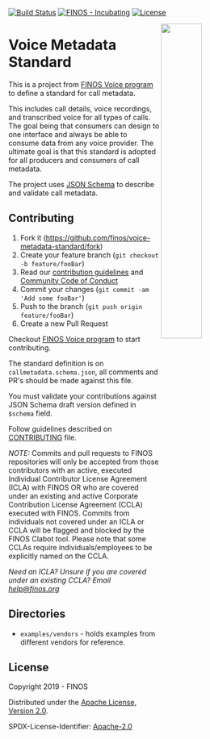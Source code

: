 [![Build Status](https://api.travis-ci.org/finos/voice-metadata-standard.svg?branch=master)](https://travis-ci.org/finos/voice-metadata-standard/)
[![FINOS - Incubating](https://cdn.jsdelivr.net/gh/finos/contrib-toolbox@master/images/badge-incubating.svg)](https://finosfoundation.atlassian.net/wiki/display/FINOS/Incubating)
[![License](https://img.shields.io/badge/License-Apache%202.0-blue.svg)](https://opensource.org/licenses/Apache-2.0)

<img align="right" width="40%" src="https://www.finos.org/hubfs/FINOS/finos-logo/FINOS_Icon_Wordmark_Name_RGB_horizontal.png">

# Voice Metadata Standard

This is a project from [FINOS Voice program](https://finosfoundation.atlassian.net/wiki/spaces/VOICE/overview) to define a standard for call metadata. 

This includes call details, voice recordings, and transcribed voice for all types of calls. The goal being that consumers can design to one interface and always be able to consume data from any voice provider. The ultimate goal is that this standard is adopted for all producers and consumers of call metadata.

The project uses [JSON Schema](https://json-schema.org/) to describe and validate call metadata.

## Contributing

1. Fork it (<https://github.com/finos/voice-metadata-standard/fork>)
2. Create your feature branch (`git checkout -b feature/fooBar`)
3. Read our [contribution guidelines](CONTRIBUTING.md) and [Community Code of Conduct](https://www.finos.org/code-of-conduct)
4. Commit your changes (`git commit -am 'Add some fooBar'`)
5. Push to the branch (`git push origin feature/fooBar`)
6. Create a new Pull Request

Checkout [FINOS Voice program](https://finosfoundation.atlassian.net/wiki/spaces/VOICE/overview) to start contributing.

The standard definition is on `callmetadata.schema.json`, all comments and PR's should be made against this file. 

You must validate your contributions against JSON Schema draft version defined in `$schema` field.

Follow guidelines described on [CONTRIBUTING](CONTRIBUTING.md) file.

_NOTE:_ Commits and pull requests to FINOS repositories will only be accepted from those contributors with an active, executed Individual Contributor License Agreement (ICLA) with FINOS OR who are covered under an existing and active Corporate Contribution License Agreement (CCLA) executed with FINOS. Commits from individuals not covered under an ICLA or CCLA will be flagged and blocked by the FINOS Clabot tool. Please note that some CCLAs require individuals/employees to be explicitly named on the CCLA.

*Need an ICLA? Unsure if you are covered under an existing CCLA? Email [help@finos.org](mailto:help@finos.org)*

## Directories

* `examples/vendors` - holds examples from different vendors for reference.

## License
Copyright 2019 - FINOS

Distributed under the [Apache License, Version 2.0](http://www.apache.org/licenses/LICENSE-2.0).

SPDX-License-Identifier: [Apache-2.0](https://spdx.org/licenses/Apache-2.0)
